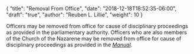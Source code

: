 {
	"title": "Removal From Office",
	"date": "2018-12-18T18:52:35-06:00",
	"draft": "true",
	"author": "Reuben L. Lillie",
	"weight": 10
}

Officers may be removed from office for cause of disciplinary proceedings as provided in the parliamentary authority. Officers who are also members of the Church of the Nazarene may be removed from office for cause of disciplinary proceedings as provided in the [_Manual_][manual].

[manual]: http://2017.manual.nazarene.org/
